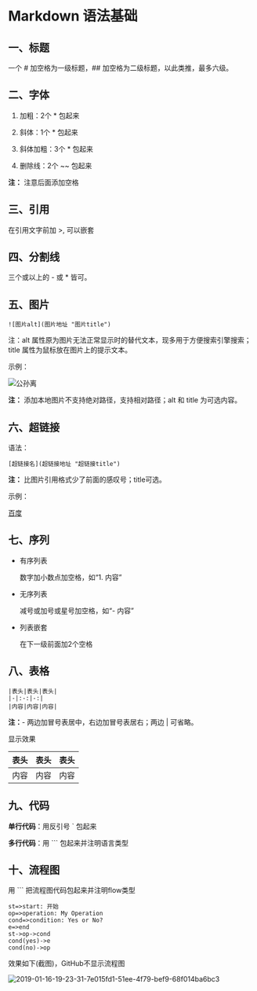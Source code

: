 # **Markdown 语法基础**

## 一、标题

一个 # 加空格为一级标题，## 加空格为二级标题，以此类推，最多六级。

## 二、字体

1. 加粗：2个 * 包起来

2. 斜体：1个 * 包起来

3. 斜体加粗：3个 * 包起来

4. 删除线：2个 ~~ 包起来

**注：** 注意后面添加空格

## 三、引用

在引用文字前加 >, 可以嵌套

## 四、分割线

三个或以上的 - 或 * 皆可。

## 五、图片

```text
![图片alt](图片地址 "图片title")
```

注：alt 属性原为图片无法正常显示时的替代文本，现多用于方便搜索引擎搜索；title 属性为鼠标放在图片上的提示文本。

示例：

![公孙离](https://timgsa.baidu.com/timg?image&quality=80&size=b9999_10000&sec=1547369808746&di=5ab23ed9a6a57f1b805ee4f19491cfbf&imgtype=0&src=http%3A%2F%2Fb-ssl.duitang.com%2Fuploads%2Fitem%2F201802%2F13%2F20180213233041_yzzbl.jpeg "公孙离")

**注：** 添加本地图片不支持绝对路径，支持相对路径；alt 和 title 为可选内容。

## 六、超链接

语法：

```text
[超链接名](超链接地址 "超链接title")
```

**注：** 比图片引用格式少了前面的感叹号；title可选。

示例：

[百度](https://baidu.com)

## 七、序列

- 有序列表

  数字加小数点加空格，如“1. 内容”

- 无序列表

  减号或加号或星号加空格，如“- 内容”

- 列表嵌套

  在下一级前面加2个空格
  
## 八、表格

```text
|表头|表头|表头|
|-|:-:|-:|
|内容|内容|内容|
```

**注：**- 两边加冒号表居中，右边加冒号表居右；两边 | 可省略。

显示效果

表头|表头|表头
-|:-:|-:
内容|内容|内容

## 九、代码

**单行代码**：用反引号 ` 包起来

**多行代码**：用 ``` 包起来并注明语言类型

## 十、流程图

用 ``` 把流程图代码包起来并注明flow类型

```flow
st=>start: 开始
op=>operation: My Operation
cond=>condition: Yes or No?
e=>end
st->op->cond
cond(yes)->e
cond(no)->op
```

效果如下(截图)，GitHub不显示流程图

![2019-01-16-19-23-31-7e015fd1-51ee-4f79-bef9-68f014ba6bc3](https://md-image-1258527510.cos.ap-shanghai.myqcloud.com/2019-01-16-19-23-31-7e015fd1-51ee-4f79-bef9-68f014ba6bc3.png)